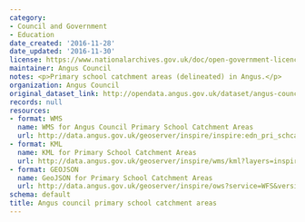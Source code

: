 ```yaml
---
category:
- Council and Government
- Education
date_created: '2016-11-28'
date_updated: '2016-11-30'
license: https://www.nationalarchives.gov.uk/doc/open-government-licence/version/3/
maintainer: Angus Council
notes: <p>Primary school catchment areas (delineated) in Angus.</p>
organization: Angus Council
original_dataset_link: http://opendata.angus.gov.uk/dataset/angus-council-primary-school-catchment-areas
records: null
resources:
- format: WMS
  name: WMS for Angus Council Primary School Catchment Areas
  url: http://data.angus.gov.uk/geoserver/inspire/inspire:edn_pri_schcatchment/wms?service=WMS&request=GetMap
- format: KML
  name: KML for Primary School Catchment Areas
  url: http://data.angus.gov.uk/geoserver/inspire/wms/kml?layers=inspire:edn_pri_schcatchment&mode=download
- format: GEOJSON
  name: GeoJSON for Primary School Catchment Areas
  url: http://data.angus.gov.uk/geoserver/inspire/ows?service=WFS&version=1.0.0&request=GetFeature&typeName=inspire:edn_pri_schcatchment&outputFormat=application%2Fjson&srsName=EPSG:3857
schema: default
title: Angus council primary school catchment areas
---
```

